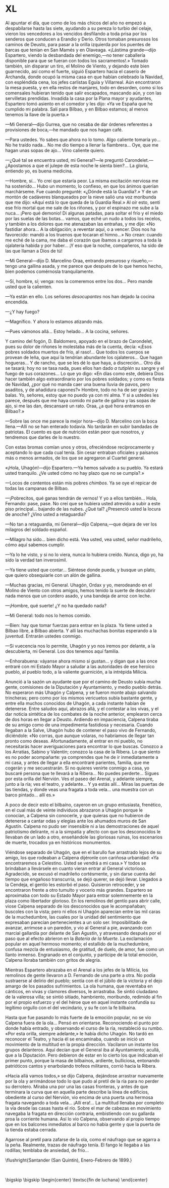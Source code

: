 # XL

Al apuntar el día, que como de los más chicos del año no empezó a despabilarse
hasta las siete, ayudando a su pereza lo turbio del celaje, vieron los
vencedores a los vencidos desfilando a toda prisa por los senderos que conducen
a Erandio y Derio. Otros tomaban presurosos los caminos de Deusto, para pasar
a la orilla izquierda por los puentes de barcas que tenían en San Mamés y en
Olaveaga. «¡Lástima grande—dijo Espartero, viendo la desbandada del enemigo,—no
tener caballería disponible para que se fueran con todos los sacramentos!.»
Tomado también, sin disparar un tiro, el Molino de Viento, y dejando este bien
guarnecido, así como el fuerte, siguió Espartero hacia el caserío de Archanda,
donde ocupó la misma casa en que habían celebrado la Navidad, con espléndida
cena, los jefes carlistas Eguía y Villarreal. Aún encontraron la mesa puesta,
y en ella restos de manjares, todo en desorden, como si los comensales hubieran
tenido que salir escapados, mascando aún, y con las servilletas prendidas.
Invadida la casa por la Plana mayor y ayudantes, Espartero tomó asiento en el
comedor y les dijo: «Ya ve España que he cumplido mi palabra. Salí para Bilbao,
y en Bilbao estamos; al menos tenemos la llave de la puerta.»

—Mi General—dijo Gurrea, que no cesaba de dar órdenes referentes a provisiones
de boca,—he mandado que nos hagan café.

—Para ustedes. Yo sabes que ahora no lo tomo. Algo caliente tomaría yo... No he
traído nada... No me dio tiempo a llenar la fiambrera... Oye, que me hagan unas
sopas de ajo... Vino caliente quiero.

—¿Qué tal se encuentra usted, mi General?—le preguntó Carondelet.—¿Apostamos
a que el julepe de esta noche le sienta bien?... La gloria, entiendo yo, es
buena medicina.

—Hombre, sí... Yo creí que estaría peor. La misma excitación nerviosa me ha
sostenido... Hubo un momento, lo confieso, en que los ánimos querían
marchárseme. Fue cuando pregunté: «¿Dónde está la Guardia?.» Y de un montón de
cadáveres blanqueados por la nieve salió una voz moribunda que me dijo: «Aquí
está lo que queda de la Guardia Real.» Al oír esto, sentí ese frío mortal que
me sale de los riñones, y por el espinazo me sube a la nuca... ¡Pero qué
demonio! Di algunas patadas, para soltar el frío y el miedo por las suelas de
las botas... vamos, que eché un nudo a todos los recelos, y también a los
dolores que me atenazaban las entrañas, y me dije: «No fastidiar ahora... A la
obligación; a reventar aquí, o a vencer. Dios nos ha favorecido: mandó a los
truenos que tocaran el himno...» No crean: cuando me eché de la cama, me daba
el corazón que íbamos a cargarnos a toda la ojalatería habida y por haber... ¡Y
eso que la noche, compañeros, ha sido de las que llaman a Dios de tú!

—Mi General—dijo D. Marcelino Oraa, entrando presuroso y risueño,—tengo una
gallina asada, y me parece que después de lo que hemos hecho, bien podemos
comérnosla tranquilamente.

—Sí, hombre, sí; venga: nos la comeremos entre los dos... Pero mande usted que
la calienten.

—Ya están en ello. Los señores *desocupantes* nos han dejado la cocina
encendida.

—¿Y hay fuego?

—Magnífico. Y ahora lo estamos atizando más.

—Pues vámonos allá... Estoy helado... A la cocina, señores.

Y camino del fogón, D. Baldomero, apoyado en el brazo de Carondelet, pues su
dolor de riñones le molestaba más de la cuenta, decía: «¡Esos pobres soldados
muertos de frío, al raso!... Que todos los cuerpos se provean de leña, que aquí
la tendrían abundante los ojalateros... Que hagan hogueras... Y de rancho, que
se les dé lo que haya, a discreción... Otro día se tasará; hoy no se tasa nada,
pues ellos han dado *a tutiplén* su sangre y el fuego de sus corazones... Lo
que yo digo: «En días como este, debiera Dios hacer también algo extraordinario
por los pobres soldados; y como es fiesta de Navidad, ¿por qué no manda caer
una buena lluvia de pavos, pero asaditos, y de añadidura capones?» Hombre, todo
no ha de ser granizo y balas. Yo, señores, estoy que no puedo ya con mi alma.
Y si a ustedes les parece, después que me haya comido mi parte de gallina y las
sopas de ajo, si me las dan, descansaré un rato. Oraa, ¿a qué hora entramos en
Bilbao?.»

—Sobre las once me parece la mejor hora—dijo D. Marcelino con la boca
llena.—Allí no se han enterado todavía. No tardarán en subir bandadas de
patriotas. El cuento es que de nutrición están peor que nosotros, y tendremos
que darles de lo nuestro.

Con estas bromas comían unos y otros, ofreciéndose recíprocamente y aceptando
lo que cada cual tenía. Sin cesar entraban oficiales y paisanos más o menos
armados, de los que se agregaron al Cuartel general.

«¡Hola, Uhagón!—dijo Espartero.—Ya hemos salvado a su pueblo. Ya estará usted
tranquilo. ¿Ve usted cómo no hay plazo que no se cumpla?.»

—Locos de contentos están mis pobres *chimbos*. Ya se oye el repicar de todas
las campanas de Bilbao.

—¡Pobrecitos, qué ganas tendrán de vernos! Y yo a ellos también... Hola,
Fernando: pase, pase. No creí que se hubiera usted atrevido a subir a este piso
principal... bajando de las nubes. ¿Qué tal? ¿Presenció usted la locura de
anoche? ¿Vino usted a retaguardia?

—No tan a retaguardia, mi General—dijo Calpena,—que dejara de ver los milagros
del soldado español.

—Milagro ha sido... bien dicho está. Vea usted, vea usted, señor madrileño,
cómo aquí sabemos cumplir.

—Ya lo he visto, y si no lo viera, nunca lo hubiera creído. Nunca, digo yo, ha
sido la verdad tan inverosímil.

—Ya tiene usted que contar... Siéntese donde pueda, y busque un plato, que
quiero obsequiarle con un alón de gallina.

—Muchas gracias, mi General. Uhagón, Ordax y yo, merodeando en el Molino de
Viento con otros amigos, hemos tenido la suerte de descubrir nada menos que un
cordero asado, y una bandeja de arroz con leche.

—¡Hombre, qué suerte! ¿Y no ha quedado nada?

—Mi General: todo nos lo hemos comido.

—Bien: hay que tomar fuerzas para entrar en la plaza. Ya tiene usted a Bilbao
libre, a Bilbao abierta. Y allí las muchachas bonitas esperando a la juventud.
Entrarán ustedes conmigo.

—Si vuecencia nos lo permite, Uhagón y yo nos iremos por delante, a la
descubierta, mi General. Los dos tenemos aquí familia.

—Enhorabuena: váyanse ahora mismo si gustan... y digan que a las once entraré
con mi Estado Mayor a saludar a las autoridades de ese heroico pueblo, al
pueblo todo, a la valiente guarnición, a la intrépida Milicia.

Anunció a la sazón un ayudante que por el camino de Deusto subía mucha gente,
comisiones de la Diputación y Ayuntamiento, y medio pueblo detrás. No esperaron
más Uhagón y Calpena, y se fueron monte abajo salvando trincheras; pero como
por los mismos vericuetos subía bastante gente, y entre ella muchos conocidos
de Uhagón, a cada instante habían de detenerse. Entre saludos aquí, abrazos
allá, y el contestar a los vivas, y el dar noticia sintética de los combates de
la noche anterior, emplearon cerca de dos horas en llegar a Deusto. Ardiendo en
impaciencia, Calpena tiraba de su amigo como de una impedimenta fastidiosa
y necesaria. Cuando llegaban a la Salve, Uhagón hubo de contener el paso vivo
de Fernando, diciéndole: «No corras, que aunque volaras, no habríamos de llegar
tan pronto como deseas. Afortunadamente, al entrar en mi pueblo, no necesitarás
hacer averiguaciones para encontrar lo que buscas. Conozco a los Arratias,
Sabino y Valentín; conozco la casa de la Ribera. Lo que siento es no poder
acompañarte: ya comprendes que he de ir inmediatamente a mi casa, y antes de
llegar a ella encontraré parientes, familia, que me cogerán y me secuestrarán.
Si no quieres venirte conmigo a casa, yo buscaré persona que te llevará a la
Ribera... No puedes perderte... Sigues por esta orilla del Nervión. Ves el
paseo del Arenal, y adelante siempre, junto a la ría; ves el teatro,
y adelante... Y ya estás allí... Miras las puertas de las tiendas, y donde veas
una fragata a toda vela... una muestra con un barco pintado... allí es.»

A poco de decir esto el bilbaíno, cayeron en un grupo entusiasta, frenético, en
el cual más de veinte individuos abrazaron a Uhagón porque le conocían,
a Calpena sin conocerle, y que quieras que no hubieron de detenerse a cantar
odas y elegías ante los ahumados muros de San Agustín. Calpena no pudo ser
insensible ni a las demostraciones de aquel patriotismo delirante, ni a la
simpatía y afecto con que los desconocidos le llevaban de un lado a otro,
enseñándole las gloriosas ruinas, los escenarios de muerte, trocados ya en
históricos monumentos.

Viéndose separado de Uhagón, que en el barullo fue arrastrado lejos de su
amigo, los que rodeaban a Calpena dijéronle con cariñosa urbanidad: «Ya
encontraremos a Celestino. Usted se vendrá a mi casa.» Y todos se brindaban
a llevársele en cuanto vieran entrar al General victorioso. Agradecido, se
excusó el madrileño cortésmente, y sin darse cuenta del tiempo que engañoso
transcurría, se dejó querer, se dejó llevar. Llegados a la Cendeja, el gentío
les estorbó el paso. Quisieron retroceder, y se encontraron frente a otro
tumulto y vocerío más grandes. Espartero se aproximaba con todo su Estado Mayor
para entrar solemnemente en la plaza como libertador glorioso. En los remolinos
del gentío para abrir calle, viose Calpena separado de los desconocidos que le
acompañaban; buscoles con la vista; pero ni ellos ni Uhagón aparecían entre las
mil caras de la muchedumbre, las cuales por la unidad del sentimiento que
expresaban parecían pertenecientes a un solo ser. Imposibilitado de avanzar,
arrimose a un paredón, y vio al General a pie, avanzando con marcial gallardía
por delante de San Agustín, y atravesando después por el paso que al efecto
abrieron en la *Batería de la Muerte*. La exclamación popular en aquel hermoso
momento; el estallido de la muchedumbre, confusa mezcla de entusiasmo, de
gratitud, de duelo, de amor, fue como un llanto inmenso. Engranado en el
conjunto, y partícipe de la total emoción, Calpena lloraba también con gritos
de alegría.

Mientras Espartero abrazaba en el Arenal a los jefes de la Milicia, los
remolinos de gente llevaron a D. Fernando de una parte a otra. No podía
sustraerse al delirio del pueblo; sentía con él el júbilo de la victoria y el
dejo amargo de los pasados sufrimientos. La ola humana, que reventaba en
cánticos, en vivas y clamores diversos, le arrastraba. Se sintió ciudadano de
la valerosa villa; se sintió sitiado, hambriento, moribundo, redimido al fin
por el propio esfuerzo y el del héroe que en aquel instante confundía su
legítimo orgullo con el del vecindario, y su fe con la fe bilbaína.

Hasta que fue pasando lo más fuerte de la emoción popular, no se vio Calpena
fuera de la ola... Pensó en orientarse. Reconociendo el punto por donde había
entrado, y observando el curso de la ría, restableció su rumbo. «Por esta
orilla, siempre adelante,» le había dicho Uhagón. No tardó en reconocer el
Teatro, y hacia él se encaminaba, cuando se inició un movimiento de la multitud
en la propia dirección. Vacilaron un instante los grupos delanteros. Aquí
decían que el General iba al Ayuntamiento; acullá, que a la Diputación. Pero
debieron de estar en lo cierto los que indicaban el primer punto, porque la
masa de bilbaínos, ardiente, bulliciosa, entonando patrióticos cantos
y enarbolando trofeos militares, corrió hacia la Ribera.

«Hacia allá vamos todos,» se dijo Calpena, dejándose arrastrar nuevamente por
la ola y arrimándose todo lo que pudo al pretil de la ría para no perder su
derrotero. Miraba una por una las casas fronteras, y antes de que terminara la
curva que en aquella parte describe la línea de edificios, obediente al curso
del Nervión, vio encima de una puerta una hermosa fragata navegando a toda
vela... ¡Allí era!... La multitud llenaba por completo la vía desde las casas
hasta el río. Sobre el mar de cabezas en movimiento navegaba la fragata en
dirección contraria, embistiendo con su gallarda proa la corriente humana. Así
lo vio Calpena, observando al propio tiempo que en los balcones inmediatos al
barco no había gente y que la puerta de la tienda estaba cerrada.

Agarrose al pretil para zafarse de la ola, como el náufrago que se agarra a la
peña. Realmente, trazas de náufrago tenía. El fango le llegaba a las rodillas;
temblaba de ansiedad, de frío...

<!---
<div style="text-align:right">Santander (San Quintín), Enero-Febrero de 1899.</div>
<p> </p>
-->

\flushright{Santander (San Quintín), Enero-Febrero de 1899.} 

<!---
<div style="text-align:center; font-variant:small-caps;">fin de luchana</div>
-->

<p> </p>

\bigskip
\bigskip
\begin{center}
\textsc{fin de luchana}
\end{center}
